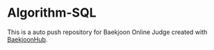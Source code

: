 # Algorithm-SQL
This is a auto push repository for Baekjoon Online Judge created with [BaekjoonHub](https://github.com/BaekjoonHub/BaekjoonHub).
